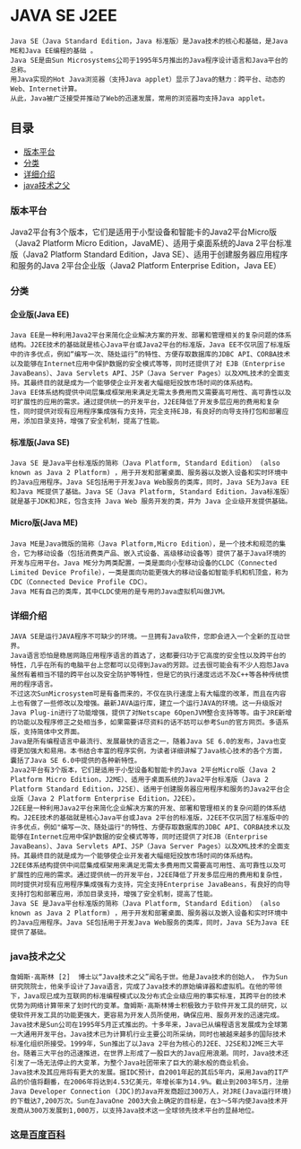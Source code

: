 # JAVA SE J2EE
    Java SE（Java Standard Edition，Java 标准版）是Java技术的核心和基础，是Java ME和Java EE编程的基础 。
    Java SE是由Sun Microsystems公司于1995年5月推出的Java程序设计语言和Java平台的总称。
    用Java实现的Hot Java浏览器（支持Java applet）显示了Java的魅力：跨平台、动态的Web、Internet计算。
    从此，Java被广泛接受并推动了Web的迅速发展，常用的浏览器均支持Java applet。
## 目录

- [版本平台](#版本平台)
- [分类](#分类)
- [详细介绍](#详细介绍)
- [java技术之父](#java技术之父)

### 版本平台
  Java2平台有3个版本，它们是适用于小型设备和智能卡的Java2平台Micro版（Java2 Platform Micro Edition，JavaME）、适用于桌面系统的Java 2平台标准版（Java2 Platform Standard Edition，Java SE）、适用于创建服务器应用程序和服务的Java 2平台企业版（Java2 Platform Enterprise Edition，Java EE）
### 分类
#### 企业版(Java EE)
    Java EE是一种利用Java2平台来简化企业解决方案的开发、部署和管理相关的复杂问题的体系结构。J2EE技术的基础就是核心Java平台或Java2平台的标准版，Java EE不仅巩固了标准版中的许多优点，例如“编写一次、随处运行”的特性、方便存取数据库的JDBC API、CORBA技术以及能够在Internet应用中保护数据的安全模式等等，同时还提供了对 EJB（Enterprise JavaBeans）、Java Servlets API、JSP（Java Server Pages）以及XML技术的全面支持。其最终目的就是成为一个能够使企业开发者大幅缩短投放市场时间的体系结构。
    Java EE体系结构提供中间层集成框架用来满足无需太多费用而又需要高可用性、高可靠性以及可扩展性的应用的需求。通过提供统一的开发平台，J2EE降低了开发多层应用的费用和复杂性，同时提供对现有应用程序集成强有力支持，完全支持EJB，有良好的向导支持打包和部署应用，添加目录支持，增强了安全机制，提高了性能。
#### 标准版(Java SE)
    Java SE 是Java平台标准版的简称（Java Platform, Standard Edition） (also known as Java 2 Platform) ，用于开发和部署桌面、服务器以及嵌入设备和实时环境中的Java应用程序。Java SE包括用于开发Java Web服务的类库，同时，Java SE为Java EE和Java ME提供了基础。Java SE（Java Platform, Standard Edition，Java标准版）就是基于JDK和JRE，包含支持 Java Web 服务开发的类，并为 Java 企业级开发提供基础。
#### Micro版(Java ME)
    Java ME是Java微版的简称（Java Platform,Micro Edition），是一个技术和规范的集合，它为移动设备（包括消费类产品、嵌入式设备、高级移动设备等）提供了基于Java环境的开发与应用平台。Java ME分为两类配置，一类是面向小型移动设备的CLDC（Connected Limited Device Profile），一类是面向功能更强大的移动设备如智能手机和机顶盒，称为CDC（Connected Device Profile CDC）。
    Java ME有自己的类库，其中CLDC使用的是专用的Java虚拟机叫做JVM。
### 详细介绍
    JAVA SE是运行JAVA程序不可缺少的环境。一旦拥有Java软件，您即会进入一个全新的互动世界。
    Java语言恐怕是稳居网路应用程序语言的首选了，这都要归功于它高度的安全性以及跨平台的特性，几乎在所有的电脑平台上您都可以见得到Java的芳踪。过去很可能会有不少人抱怨Java虽然有着相当不错的跨平台以及安全防护等特性，但是它的执行速度远远不及C++等各种传统惯用的程序语言。
    不过这次SunMicrosystem可是有备而来的，不仅在执行速度上有大幅度的改革，而且在内容上也有做了一些修改以及增强。最新JAVA运行库，建立一个运行JAVA的环境。这一升级版对Java Plug-in进行了功能增强，提供了对Netscape 6OpenJVM整合支持等等。由于JRE新增的功能以及程序修正之处相当多，如果需要详尽资料的话不妨可以参考Sun的官方网页。多语系版，支持简体中文界面。
    Java是所有编程语言中最流行、发展最快的语言之一，随着Java SE 6.0的发布，Java也变得更加强大和易用。本书结合丰富的程序实例，为读者详细讲解了Java核心技术的各个方面，囊括了Java SE 6.0中提供的各种新特性。
    Java2平台有3个版本，它们是适用于小型设备和智能卡的Java 2平台Micro版（Java 2 Platform Micro Edition，J2ME）、适用于桌面系统的Java2平台标准版（Java 2 Platform Standard Edition，J2SE）、适用于创建服务器应用程序和服务的Java2平台企业版（Java 2 Platform Enterprise Edition，J2EE）。
    J2EE是一种利用Java2平台来简化企业解决方案的开发、部署和管理相关的复杂问题的体系结构。J2EE技术的基础就是核心Java平台或Java 2平台的标准版，J2EE不仅巩固了标准版中的许多优点，例如"编写一次、随处运行"的特性、方便存取数据库的JDBC API、CORBA技术以及能够在Internet应用中保护数据的安全模式等等，同时还提供了对EJB（Enterprise JavaBeans）、Java Servlets API、JSP（Java Server Pages）以及XML技术的全面支持。其最终目的就是成为一个能够使企业开发者大幅缩短投放市场时间的体系结构。
    J2EE体系结构提供中间层集成框架用来满足无需太多费用而又需要高可用性、高可靠性以及可扩展性的应用的需求。通过提供统一的开发平台，J2EE降低了开发多层应用的费用和复杂性，同时提供对现有应用程序集成强有力支持，完全支持Enterprise JavaBeans，有良好的向导支持打包和部署应用，添加目录支持，增强了安全机制，提高了性能。
    Java SE 是Java平台标准版的简称（Java Platform, Standard Edition） (also known as Java 2 Platform) ，用于开发和部署桌面、服务器以及嵌入设备和实时环境中的Java应用程序。Java SE包括用于开发Java Web服务的类库，同时，Java SE为Java EE提供了基础。
### java技术之父
    詹姆斯·高斯林 [2]  博士以“Java技术之父”闻名于世。他是Java技术的创始人， 作为Sun研究院院士，他亲手设计了Java语言，完成了Java技术的原始编译器和虚拟机。在他的带领下，Java现已成为互联网的标准编程模式以及分布式企业级应用的事实标准，其跨平台的技术优势为网络计算带来了划时代的变革。詹姆斯·高斯林博士积极致力于软件开发工具的研究，以使软件开发工具的功能更强大，更容易为开发人员所使用，确保应用、服务开发的迅速完成。
    Java技术是Sun公司在1995年5月正式推出的。十多年来，Java已从编程语言发展成为全球第一大通用开发平台。Java技术已为计算机行业主要公司所采纳，同时也被越来越多的国际技术标准化组织所接受。1999年，Sun推出了以Java 2平台为核心的J2EE、J2SE和J2ME三大平台。随着三大平台的迅速推进，在世界上形成了一股巨大的Java应用浪潮。同时，Java技术还引发了一场无法停止的大变革，为整个Java社团带来了巨大的潮水般的商业机会。
    Java技术及其应用将有更大的发展。据IDC预计，自2001年起的其后5年内，采用Java的IT产品的价值将翻番，在2006年将达到4.53亿美元，年增长率为14.9%。截止到2003年5月，注册Java Developer Connection (JDC)的Java开发商超过300万人，对JRE(Java运行环境)的下载达7,200万次。Sun在JavaOne 2003大会上确定的目标是，在3～5年内使Java技术开发商从300万发展到1,000万，以支持Java技术这一全球领先技术平台的显赫地位。
### 这是[百度百科](https://baike.baidu.com/item/JAVA%20SE/4662159)
